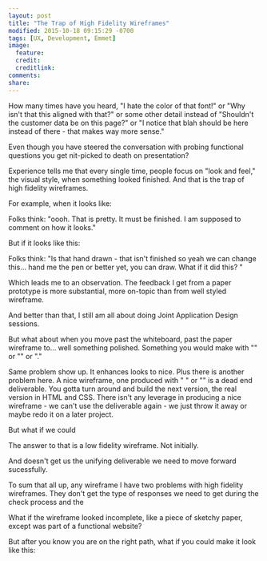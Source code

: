 ```yaml
---
layout: post
title: "The Trap of High Fidelity Wireframes"
modified: 2015-10-18 09:15:29 -0700
tags: [UX, Development, Emmet]
image:
  feature: 
  credit: 
  creditlink: 
comments: 
share: 
---
```

How many times have you heard, "I hate the color of that font!" or "Why isn't that this aligned with that?" or some other detail instead of "Shouldn't the customer data be on this page?" or "I notice that blah should be here instead of there - that makes way more sense."

Even though you have steered the conversation with probing functional questions you get nit-picked to death on presentation?

Experience tells me that every single time, people focus on "look and feel," the visual style, when something looked finished. And that is the trap of high fidelity wireframes. 

For example, when it looks like:

Folks think: "oooh. That is pretty. It must be finished. I am supposed to comment on how it looks." 

But if it looks like this:



Folks think: "Is that hand drawn - that isn't finished so yeah we can change this... hand me the pen or better yet, you can draw. What if it did this? "

Which leads me to an observation. The feedback I get from a paper prototype is more substantial, more on-topic than from well styled wireframe. 

And better than that, I still am all about doing Joint Application Design sessions. 


But what about when you move past the whiteboard, past the paper wireframe to... well something polished. Something you would make with "" or "" or "."

Same problem show up. It enhances looks to nice. Plus there is another problem here. A nice wireframe, one produced with " " or "" is a dead end deliverable. You gotta turn around and build the next version, the real version in HTML and CSS. There isn't any leverage in producing a nice wireframe - we can't use the deliverable again - we just throw it away or maybe redo it on a later project.

But what if we could 

The answer to that is a low fidelity wireframe. Not initially. 



And doesn't get us the unifying deliverable we need to move forward sucessfully.

To sum that all up, any wireframe I have two problems with high fidelity wireframes. They don't get the type of responses we need to get during the check process and the 


What if the wireframe looked incomplete, like a piece of sketchy paper, except was part of a functional website?



But after you know you are on the right path, what if you could make it look like this:

